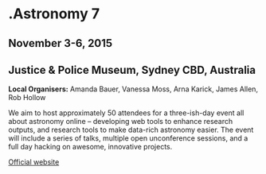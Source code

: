 # .Astronomy 7

## November 3-6, 2015

## Justice & Police Museum, Sydney CBD, Australia

**Local Organisers:** Amanda Bauer, Vanessa Moss, Arna Karick, James Allen, Rob Hollow

We aim to host approximately 50 attendees for a three-ish-day event all about astronomy online – developing web tools to enhance research outputs, and research tools to make data-rich astronomy easier. The event will include a series of talks, multiple open unconference sessions, and a full day hacking on awesome, innovative projects.

[Official website](http://dotastronomy.com/events/seven/)
